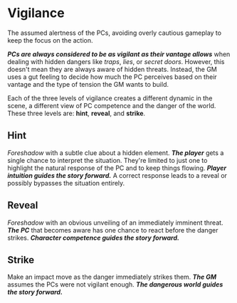 # Vigilance

The assumed alertness of the PCs, avoiding overly cautious gameplay to keep the focus on the action.

**_PCs are always considered to be as vigilant as their vantage allows_** when dealing with hidden dangers like _traps_, _lies_, or _secret doors_. However, this doesn't mean they are always aware of hidden threats. Instead, the GM uses a gut feeling to decide how much the PC perceives based on their vantage and the type of tension the GM wants to build.

Each of the three levels of vigilance creates a different dynamic in the scene, a different view of PC competence and the danger of the world. These three levels are: **hint**, **reveal**, and **strike**.

## Hint

_Foreshadow_ with a subtle clue about a hidden element. **_The player_** gets a single chance to interpret the situation. They're limited to just one to highlight the natural response of the PC and to keep things flowing. **_Player intuition guides the story forward._** A correct response leads to a reveal or possibly bypasses the situation entirely.

## Reveal

_Foreshadow_ with an obvious unveiling of an immediately imminent threat. **_The PC_** that becomes aware has one chance to react before the danger strikes. **_Character competence guides the story forward._**

## Strike

Make an impact move as the danger immediately strikes them. **_The GM_** assumes the PCs were not vigilant enough. **_The dangerous world guides the story forward._**
